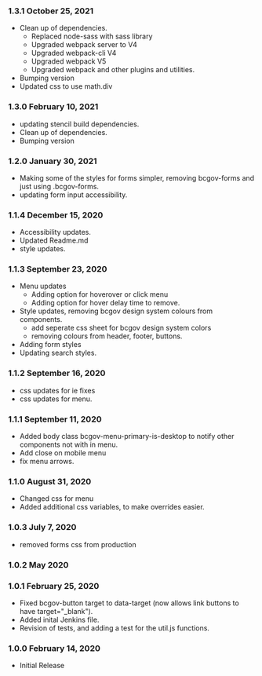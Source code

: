 ### 1.3.1 October 25, 2021
* Clean up of dependencies.
    * Replaced node-sass with sass library
    * Upgraded webpack server to V4
    * Upgraded webpack-cli V4
    * Upgraded webpack V5
    * Upgraded webpack and other plugins and utilities.
* Bumping version
* Updated css to use math.div


### 1.3.0 February 10, 2021
* updating stencil build dependencies.
* Clean up of dependencies.
* Bumping version

### 1.2.0 January 30, 2021
* Making some of the styles for forms simpler, removing bcgov-forms and just using .bcgov-forms.
* updating form input accessibility.

### 1.1.4 December 15, 2020
* Accessibility updates.
* Updated Readme.md
* style updates.


### 1.1.3 September 23, 2020
* Menu updates
    * Adding option for hoverover or click menu
    * Adding option for hover delay time to remove.
* Style updates, removing bcgov design system colours from components.
    * add seperate css sheet for bcgov design system colors
    * removing colours from header, footer, buttons.
* Adding form styles
* Updating search styles.


### 1.1.2 September 16, 2020
* css updates for ie fixes
* css updates for menu.

### 1.1.1 September 11, 2020
* Added body class bcgov-menu-primary-is-desktop to notify other components not with in menu.
* Add close on mobile menu
* fix menu arrows.

### 1.1.0 August 31, 2020
* Changed css for menu
* Added additional css variables, to make overrides easier.

### 1.0.3 July 7, 2020
* removed forms css from production

### 1.0.2 May 2020

### 1.0.1  February 25, 2020
* Fixed bcgov-button target to data-target (now allows link buttons to have target="_blank").
* Added inital Jenkins file.
* Revision of tests, and adding a test for the util.js functions.

### 1.0.0 February 14, 2020
* Initial Release 